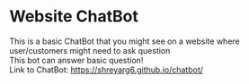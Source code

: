 # Website ChatBot
This is a basic ChatBot that you might see on a website where user/customers might need to ask question <br>
This bot can answer basic question! <br>
Link to ChatBot: https://shreyarg6.github.io/chatbot/
